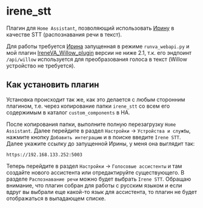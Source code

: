 # irene_stt
Плагин для `Home Assistant`, позволяющий использовать [Ирину](https://github.com/janvarev/Irene-Voice-Assistant) в качестве STT (распознавания речи в текст). 

Для работы требуется [Ирина](https://github.com/janvarev/Irene-Voice-Assistant) запущенная в режиме `runva_webapi.py` и мой плагин [IreneVA_Willow_plugin](https://github.com/6PATyCb/IreneVA_Willow_plugin) версии не ниже 2.1, т.к. его эндпоинт `/api/willow` используется для преобразования голоса в текст (Willow устройство не требуется).

## Как установить плагин

Установка происходит так же, как это делается с любым сторонним плагином, т.е. через копирование папки `irene_stt` со всем его содержимым в каталог `custom_components` в HA. 

После копирования папки, выполните полную перезагрузку `Home Assistant`. Далее перейдите в раздел `Настройки` -> `Устройства и службы`, нажмите кнопку `Добавить интеграцию` и в поиске введите `Irene STT`. Далее укажите ссылку до запущенной Ирины, у меня она выглядит так:
```
https://192.168.133.252:5003
```
Теперь перейдите в раздел `Настройки` -> `Голосовые ассистенты` и там создайте нового ассистента или отредактируйте существующего. В разделе `Распознавание речи` можно будет выбрать `Irene STT`. Обращаю внимание, что плагин собран для работы с русским языком и если вдруг вы выбрали еще какой-то язык для ассистента, то плагин не будет отображаться в выпадающем списке. 




